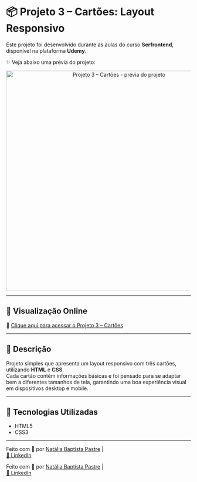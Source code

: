 # 📦 Projeto 3 – Cartões: Layout Responsivo

Este projeto foi desenvolvido durante as aulas do curso **Serfrontend**, disponível na plataforma **Udemy**.

✨ Veja abaixo uma prévia do projeto:

<p align="center">
  <img src="https://i.postimg.cc/XYsJN7dH/projeto.png" alt="Projeto 3 – Cartões - prévia do projeto" width="600"/>
</p>

---

## 🚀 Visualização Online

🔗 [Clique aqui para acessar o Projeto 3 – Cartões](https://natipastre.github.io/Projeto-3-Cards---Layout-Responsivo/)

---

## 📝 Descrição

Projeto simples que apresenta um layout responsivo com três cartões, utilizando **HTML** e **CSS**.  
Cada cartão contém informações básicas e foi pensado para se adaptar bem a diferentes tamanhos de tela, garantindo uma boa experiência visual em dispositivos desktop e mobile.

---

## 🧩 Tecnologias Utilizadas

- HTML5  
- CSS3  

---

Feito com 💙 por [Natália Baptista Pastre](https://github.com/natipastre) |  
[🔗 LinkedIn](https://www.linkedin.com/in/natalia-pastre/)

Feito com 💙 por [Natália Baptista Pastre](https://github.com/natipastre) |  
[🔗 LinkedIn](https://www.linkedin.com/in/natalia-pastre/)
